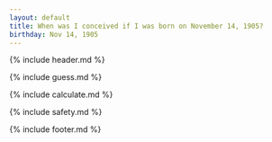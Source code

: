 ```yaml
---
layout: default
title: When was I conceived if I was born on November 14, 1905?
birthday: Nov 14, 1905
---
```


{% include header.md %}

{% include guess.md %}

{% include calculate.md %}

{% include safety.md %}

{% include footer.md %}



